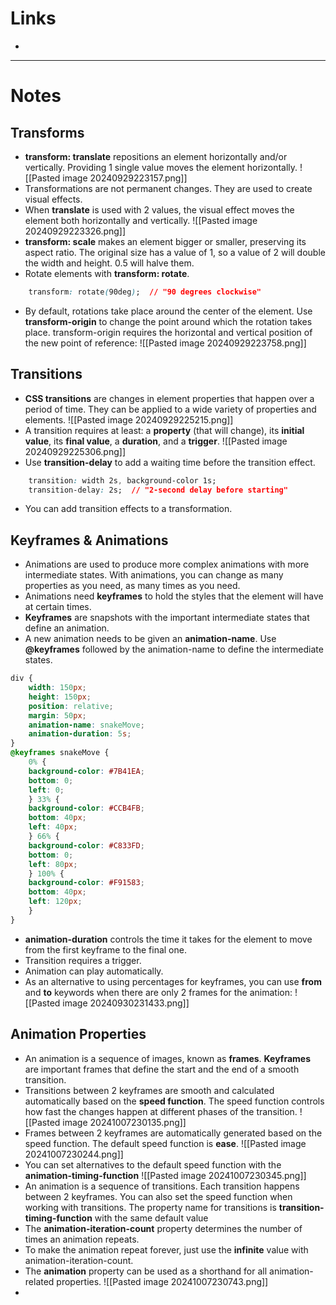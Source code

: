 # Links
- 
---
# Notes
## Transforms
- **transform: translate** repositions an element horizontally and/or vertically. Providing 1 single value moves the element horizontally.
	![[Pasted image 20240929223157.png]]
- Transformations are not permanent changes. They are used to create visual effects.
- When **translate** is used with 2 values, the visual effect moves the element both horizontally and vertically.
	![[Pasted image 20240929223326.png]]
- **transform: scale** makes an element bigger or smaller, preserving its aspect ratio. The original size has a value of 1, so a value of 2 will double the width and height. 0.5 will halve them.
- Rotate elements with **transform: rotate**.
```css
	transform: rotate(90deg);  // "90 degrees clockwise"
```
- By default, rotations take place around the center of the element. Use **transform-origin** to change the point around which the rotation takes place. transform-origin requires the horizontal and vertical position of the new point of reference:
	![[Pasted image 20240929223758.png]]
## Transitions
- **CSS transitions** are changes in element properties that happen over a period of time. They can be applied to a wide variety of properties and elements.
	![[Pasted image 20240929225215.png]]
- A transition requires at least: a **property** (that will change), its **initial value**, its **final value**, a **duration**, and a **trigger**.
	![[Pasted image 20240929225306.png]]
- Use **transition-delay** to add a waiting time before the transition effect.
```css
	transition: width 2s, background-color 1s;
	transition-delay: 2s;  // "2-second delay before starting"
```
- You can add transition effects to a transformation.
## Keyframes & Animations
- Animations are used to produce more complex animations with more intermediate states. With animations, you can change as many properties as you need, as many times as you need.
- Animations need **keyframes** to hold the styles that the element will have at certain times.
- **Keyframes** are snapshots with the important intermediate states that define an animation.
- A new animation needs to be given an **animation-name**. Use **@keyframes** followed by the animation-name to define the intermediate states.
```css
div {
	width: 150px;
	height: 150px;
	position: relative;
	margin: 50px;
	animation-name: snakeMove;
	animation-duration: 5s;
}
@keyframes snakeMove {
	0% {
	background-color: #7B41EA;
	bottom: 0;
	left: 0;
	} 33% {
	background-color: #CCB4FB;
	bottom: 40px;
	left: 40px;
	} 66% {
	background-color: #C833FD;
	bottom: 0;
	left: 80px;
	} 100% {
	background-color: #F91583;
	bottom: 40px;
	left: 120px;
	}
}
```
- **animation-duration** controls the time it takes for the element to move from the first keyframe to the final one.
- Transition requires a trigger.
- Animation can play automatically.
- As an alternative to using percentages for keyframes, you can use **from** and **to** keywords when there are only 2 frames for the animation:
	![[Pasted image 20240930231433.png]]
## Animation Properties
- An animation is a sequence of images, known as **frames**. **Keyframes** are important frames that define the start and the end of a smooth transition.
- Transitions between 2 keyframes are smooth and calculated automatically based on the **speed function**. The speed function controls how fast the changes happen at different phases of the transition.
	![[Pasted image 20241007230135.png]]
- Frames between 2 keyframes are automatically generated based on the speed function. The default speed function is **ease**.
	![[Pasted image 20241007230244.png]]
- You can set alternatives to the default speed function with the **animation-timing-function**
	![[Pasted image 20241007230345.png]]
- An animation is a sequence of transitions. Each transition happens between 2 keyframes. You can also set the speed function when working with transitions. The property name for transitions is **transition-timing-function** with the same default value
- The **animation-iteration-count** property determines the number of times an animation repeats.
- To make the animation repeat forever, just use the **infinite** value with animation-iteration-count.
- The **animation** property can be used as a shorthand for all animation-related properties.
	![[Pasted image 20241007230743.png]]
- 